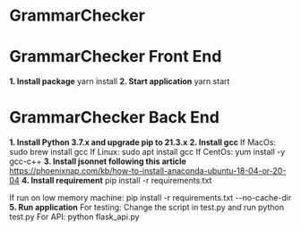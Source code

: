 # GrammarChecker

# GrammarChecker Front End
**1. Install package**
  yarn install
**2. Start application**
  yarn start
  
# GrammarChecker Back End
**1. Install Python 3.7.x and upgrade pip to 21.3.x**
**2. Install gcc**
  If MacOs:
    sudo brew install gcc
  If Linux:
    sudo apt install gcc
  If CentOs: 
    yum install -y gcc-c++
**3. Install jsonnet following this article**
  https://phoenixnap.com/kb/how-to-install-anaconda-ubuntu-18-04-or-20-04
**4. Install requirement**
  pip install -r requirements.txt
  
  If run on low memory machine:
    pip install -r requirements.txt --no-cache-dir
**5. Run application**
  For testing:
    Change the script in test.py and run python test.py
  For API:
    python flask_api.py
